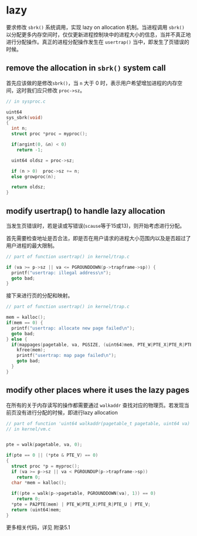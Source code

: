 # lazy

要求修改 `sbrk()` 系统调用，实现 lazy on allocation 机制。当进程调用 `sbrk()` 以分配更多内存空间时，仅仅更新进程控制块中的进程大小的信息，当并不真正地进行分配操作。真正的进程分配操作发生在 `usertrap()` 当中，即发生了页错误的时候。

## remove the allocation in `sbrk()` system call

首先应该做的是修改`sbrk()`，当 `n` 大于 0 时，表示用户希望增加进程的内存空间，这时我们应只修改 `proc->sz`。

```c
// in sysproc.c

uint64
sys_sbrk(void)
{
  int n;
  struct proc *proc = myproc();

  if(argint(0, &n) < 0)
    return -1;

  uint64 oldsz = proc->sz;

  if (n > 0)  proc->sz += n;
  else growproc(n);

  return oldsz;
}
```

## modify usertrap() to handle lazy allocation

当发生页错误时，若是读或写错误(`scause`等于15或13)，则开始考虑进行分配。

首先需要检查地址是否合法，即是否在用户请求的进程大小范围内以及是否超过了用户进程的最大限制。

```c
// part of function usertrap() in kernel/trap.c

if (va >= p->sz || va <= PGROUNDDOWN(p->trapframe->sp)) {
  printf("usertrap: illegal address\n");
  goto bad;
}
```

接下来进行页的分配和映射。

```c
// part of function usertrap() in kernel/trap.c

mem = kalloc();
if(mem == 0) {
  printf("usertrap: allocate new page failed\n");
  goto bad;
} else {
  if(mappages(pagetable, va, PGSIZE, (uint64)mem, PTE_W|PTE_X|PTE_R|PTE_U) != 0) {
    kfree(mem);
    printf("usertrap: map page failed\n");
    goto bad;
  }
}
```

## modify other places where it uses the lazy pages

在所有的关于内存读写的操作都需要通过 `walkaddr` 查找对应的物理页。若发现当前页没有进行分配的时候，即进行lazy allocation

```c
// part of function 'uint64 walkaddr(pagetable_t pagetable, uint64 va)' 
// in kernel/vm.c


pte = walk(pagetable, va, 0);

if(pte == 0 || (*pte & PTE_V) == 0)
{
  struct proc *p = myproc();
  if (va >= p->sz || va < PGROUNDUP(p->trapframe->sp))
    return 0;
  char *mem = kalloc();
  
  if((pte = walk(p->pagetable, PGROUNDDOWN(va), 1)) == 0)
    return 0;
  *pte = PA2PTE(mem) | PTE_W|PTE_X|PTE_R|PTE_U | PTE_V;
  return (uint64)mem;
}
```

更多相关代码，详见 附录5.1